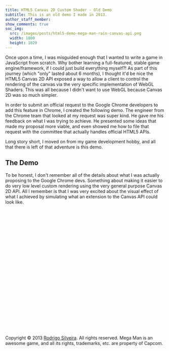 ```yaml
---
title: HTML5 Canvas 2D Custom Shader - Old Demo
subtitle: This is an old demo I made in 2013.
author_staff_member: 
show_comments: true
soc_img:
  src: /images/posts/html5-demo-mega-man-rain-canvas-api.png
  width: 1800
  height: 1029
---
```


Once upon a time, I was misguided enough that I wanted to write a game in JavaScript from scratch. Why bother learning a full-featured, stable game engine/framework, if I could just build everything myself?! As part of this journey (which "only" lasted about 6 months), I thought it'd be nice the HTML5 Canvas 2D API exposed a way to allow a client to control the rendering of the canvas via the very specific implementation of WebGL Shaders. This was all because I didn't want to use WebGL because Canvas 2D was so much simpler.

In order to submit an official request to the Google Chrome developers to add this feature in Chrome, I created the following demo. The engineer from the Chrome team that looked at my request was super kind. He gave me his feedback on what I was trying to achieve. He presented some ideas that made my proposal more viable, and even showed me how to file that request with the committee that actually handles official HTML5 APIs.

Long story short, I moved on from my game development hobby, and all that there is left of that adventure is this demo. 

## The Demo

To be honest, I don't remember all of the details about what I was actually proposing to the Google Chrome devs. Something about making it easier to do very low level custom rendering using the very general purpose Canvas 2D API. All I remember is that I was very excited about the visual effect of what I achieved by simulating what an extension to the Canvas API could look like. 

<style>
#demo {
    width: 100%;
    padding-top: 75%;
    position: relative;
}

#demo canvas {
    display: block;
    top: 0;
    left: 0;
    position: absolute;
    width: 100%;
    height: 100%;
    image-rendering: -moz-crisp-edges;
    image-rendering: -webkit-crisp-edges;
    image-rendering: pixelated;
    image-rendering: crisp-edges;
}

#ctrls {
    margin: 20px 0;
    width: 100%;
}

#ctrls button {
    margin: 0 20px 0 0;
    padding: 20px;
}
</style>

<div id="demo"></div>
<div id="ctrls"></div>
<script src="/js/demo/rain.js"></script>

<p>Copyright &copy; 2013 <a href="http://www.rodrigo-silveira.com" itemprop="url">
    <span itemprop="name">Rodrigo Silveira</span></a>. All rights reserved. Mega Man
    is an awesome game, and all its rights, trademarks, etc. are property of Capcom.</p>
